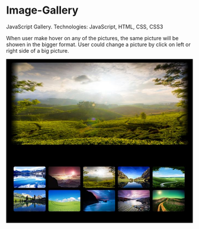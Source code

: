 Image-Gallery
=============

JavaScript Gallery. Technologies: JavaScript, HTML, CSS, CSS3

When user make hover on any of the pictures, the same picture will be showen in the bigger format. User could change a picture by click on left or right side of a big picture.

![Alt text](https://raw.githubusercontent.com/krunogr/Image-Gallery/master/public_html/assets/screenshoot.JPG "Gallery")
